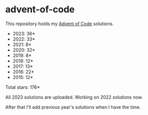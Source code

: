 # advent-of-code
This repository holds my [Advent of Code](www.adventofcode.com) solutions.

* 2023: 36*
* 2022: 33*
* 2021:  8*
* 2020: 32*
* 2019:  8*
* 2018: 12*
* 2017: 13*
* 2016: 22*
* 2015: 12*

Total stars: 176*

All 2023 solutions are uploaded. Working on 2022 solutions now.

After that I'll add previous year's solutions when I have the time.